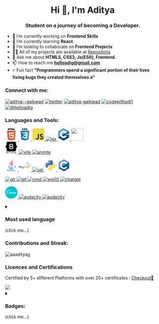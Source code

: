 <h1 align="center">Hi 👋, I'm Aditya</h1>
<h3 align="center">Student on a journey of becoming a Developer.</h3>



- 🔭 I’m currently working on **Frontend Skills**
- 🌱 I’m currently learning **React**
- 👯 I’m looking to collaborate on **Frontend Projects**
- 👨‍💻 All of my projects are available at [Repositoris](https://github.com/AaadityaG?tab=repositories)
- 💬 Ask me about **HTML5, CSS3, Js(ES6), Frontend.**
- 📫 How to reach me **helloadig@gmail.com**
- ⚡ Fun fact **"Programmers spend a significant portion of their lives fixing bugs they created themselves.💀"**

<h3 align="left">Connect with me:</h3>
<p align="left">
<a href="https://linkedin.com/in/aditya--gaikwad" target="blank"><img align="center" src="https://raw.githubusercontent.com/rahuldkjain/github-profile-readme-generator/master/src/images/icons/Social/linked-in-alt.svg" alt="aditya--gaikwad" height="30" width="40" /></a> <a href="https://twitter.com/Dev_AdityaG" target="blank"><img align="center" src="https://toppng.com/uploads/preview/twitter-x-new-logo-icon-png-11692480121koxvq54was.webp" alt="twitter" height="30" width="30" /></a>
<a href="https://stackoverflow.com/users/19709789/aditya-gaikwad" target="blank"><img align="center" src="https://raw.githubusercontent.com/rahuldkjain/github-profile-readme-generator/master/src/images/icons/Social/stack-overflow.svg" alt="aditya-gaikwad" height="30" width="40" /></a>
<a href="https://instagram.com/codewithadi1" target="blank"><img align="center" src="https://raw.githubusercontent.com/rahuldkjain/github-profile-readme-generator/master/src/images/icons/Social/instagram.svg" alt="codewithadi1" height="30" width="40" /></a>
<a href="https://medium.com/@helloadig" target="blank"><img align="center" src="https://raw.githubusercontent.com/rahuldkjain/github-profile-readme-generator/master/src/images/icons/Social/medium.svg" alt="@helloadig" height="30" width="40" /></a>
</p>

<h3 align="left">Languages and Tools:</h3>
<a href="https://www.w3.org/html/" target="_blank" rel="noreferrer"> <img src="https://raw.githubusercontent.com/devicons/devicon/master/icons/html5/html5-original-wordmark.svg" alt="html5" width="40" height="40"/> </a> <a href="https://www.w3schools.com/css/" target="_blank" rel="noreferrer"> <img src="https://raw.githubusercontent.com/devicons/devicon/master/icons/css3/css3-original-wordmark.svg" alt="css3" width="40" height="40"/> </a> <a href="https://developer.mozilla.org/en-US/docs/Web/JavaScript" target="_blank" rel="noreferrer"> <img src="https://raw.githubusercontent.com/devicons/devicon/master/icons/javascript/javascript-original.svg" alt="javascript" width="40" height="40"/> </a> <a href="https://www.w3schools.com/react/react_jsx.asp" target="_blank" rel="noreferrer"> <img src="https://github.com/file-icons/icons/blob/master/svg/JSX.svg" alt="jsx" width="40" height="40"/> </a> <a href="https://www.w3schools.com/cpp/" target="_blank" rel="noreferrer"> <img src="https://raw.githubusercontent.com/devicons/devicon/master/icons/cplusplus/cplusplus-original.svg" alt="cplusplus" width="40" height="40"/> </a> <a href="https://code.visualstudio.com" target="_blank" rel="noreferrer"> <img src="https://upload.vectorlogo.zone/logos/visualstudio_code/images/a4381320-f83c-4a29-9db3-b241c1d096b1.svg" width="40" height="40"/> </a> 
<br/> 
<a href="https://getbootstrap.com" target="_blank" rel="noreferrer"> <img src="https://raw.githubusercontent.com/devicons/devicon/master/icons/bootstrap/bootstrap-plain-wordmark.svg" alt="bootstrap" width="40" height="40"/> </a> <a href="https://vitejs.dev" target="_blank" rel="noreferrer"> <img src="https://vectorwiki.com/images/bjlcA__vitejs.svg" alt="vite" width="40" height="40"/> </a> <a href="https://animate.style/" target="_blank" rel="noreferrer"> <img src="https://avatars.githubusercontent.com/u/64791939?s=200&v=4" alt="animte" width="40" height="40"/> </a> 
<p align="left">  <a href="https://www.java.com" target="_blank" rel="noreferrer"> <img src="https://raw.githubusercontent.com/devicons/devicon/master/icons/java/java-original.svg" alt="java" width="40" height="40"/> </a>  <a href="https://www.mysql.com/" target="_blank" rel="noreferrer"> <img src="https://raw.githubusercontent.com/devicons/devicon/master/icons/mysql/mysql-original-wordmark.svg" alt="mysql" width="40" height="40"/> </a>  <a href="https://www.tutorialspoint.com/sqlite/index.htm" target="_blank" rel="noreferrer"> <img src="https://www.vectorlogo.zone/logos/sqlite/sqlite-ar21.svg" alt="sql" width="50" height="40"/> </a>
  <a href="https://www.python.org" target="_blank" rel="noreferrer"> <img src="https://raw.githubusercontent.com/devicons/devicon/master/icons/python/python-original.svg" alt="python" width="40" height="40"/> </a> <a href="https://devdocs.io/c" target="_blank" rel="noreferrer"> <img src="https://raw.githubusercontent.com/devicons/devicon/master/icons/c/c-original.svg" alt="c" width="40" height="40"/> </a>
</p>
<a href="https://git-scm.com/" target="_blank" rel="noreferrer"> <img src="https://www.vectorlogo.zone/logos/git-scm/git-scm-icon.svg" alt="git" width="40" height="40"/> </a> <a href="https://github.com" target="_blank" rel="noreferrer"> <img src="https://www.vectorlogo.zone/logos/github/github-icon.svg" alt="git" width="40" height="40"/> </a> <a href="https://learn.microsoft.com/en-us/windows-server/administration/windows-commands/windows-commands" target="_blank" rel="noreferrer"> <img src="https://www.mintywhite.com/wp-content/uploads/2010/12/391.png" alt="cmd" width="40" height="40"/> </a> <a href="https://www.microsoft.com/en-in/software-download/windows10" target="_blank" rel="noreferrer"> <img src="https://iconape.com/wp-content/png_logo_vector/windows-10-icon-logo.png" alt="win10" width="40" height="40"/> </a> <a href="https://chat.openai.com/" target="_blank" rel="noreferrer"> <img src="https://freelogopng.com/images/all_img/1681039084chatgpt-icon.png" alt="chatgpt" width="40" height="40"/> </a>

  <a href="https://www.canva.com" target="_blank" rel="noreferrer"> <img src="https://raw.githubusercontent.com/devicons/devicon/master/icons/canva/canva-original.svg" alt="canva" width="40" height="40"/> </a> <a href="https://www.audacityteam.org" target="_blank" rel="noreferrer"> <img src="https://brandeps.com/logo-download/A/Audacity-logo-vector-01.svg" alt="audacity" width="40" height="40"/> </a> <a href="https://filmora.wondershare.net/" target="_blank" rel="noreferrer"> <img src="https://iconape.com/wp-content/files/es/334140/png/wondershare-filmora-video-editor-logo.png" alt="audacity" width="40" height="40"/> </a> </p>
<details>
  <summary> <h3>Most used language</h3> (click me...) </summary>
<p><img align="center" src="https://github-readme-stats.vercel.app/api/top-langs?username=aaadityag&show_icons=true&locale=en&layout=compact" alt="aaadityag" /></p>
</details>

<h3 align="left">Contributions and Streak:</h3>
<p><img align="center" src="https://github-readme-streak-stats.herokuapp.com/?user=aaadityag&" alt="aaadityag" /></p>


<h3 align="left">Licences and Certifications</h3>
<p>Certified by 5+ different Platforms with over 20+ certificates : <a href="https://drive.google.com/drive/folders/131YgI5ehKg7DV_XufZVGq6hCHT5duE6_?usp=drive_link">Checkout🧐</a></p>
<img width="540px" target="_blank" src="https://github.com/AaadityaG/AaadityaG/assets/114663382/e4d29063-883e-4ca9-ad94-b2b2f03f7997">

<details>
  <summary> <h3>Badges:</h3> (click me...) </summary>
  <a href="https://www.holopin.io/@aaadityag#badges" target="_blank"> <img width="150" src="https://assets.holopin.io/hf2023levels/level0-gold-0-0-0.webp"> </a> <a href="https://www.holopin.io/@aaadityag#badges" target="_blank"> <img width="150" src="https://assets.holopin.io/eyJidWNrZXQiOiJob2xvcGluLWFzc2V0cyIsImtleSI6ImFzc2V0cy9jbDd0ZDhncDUwMTMyMDlrMHd1OHFlNHg5IiwiZWRpdHMiOnsicm90YXRlIjpudWxsfX0="> </a> <a href="https://www.holopin.io/@aaadityag#badges" target="_blank"> <img width="150" src="https://assets.holopin.io/eyJidWNrZXQiOiJob2xvcGluLWFzc2V0cyIsImtleSI6ImFzc2V0cy9jbG16YzVpdWYxMDA0ODBma3V6dTBxYnpxOCIsImVkaXRzIjp7InJvdGF0ZSI6bnVsbH19"> </a> <a href="https://www.holopin.io/@aaadityag#badges" target="_blank"> <img width="150" src="https://assets.holopin.io/eyJidWNrZXQiOiJob2xvcGluLWFzc2V0cyIsImtleSI6ImFzc2V0cy9jbG16MW5neWQwMjM3bTN6am50c2V6Yng2IiwiZWRpdHMiOnsicm90YXRlIjpudWxsfX0="> </a>
</details>
